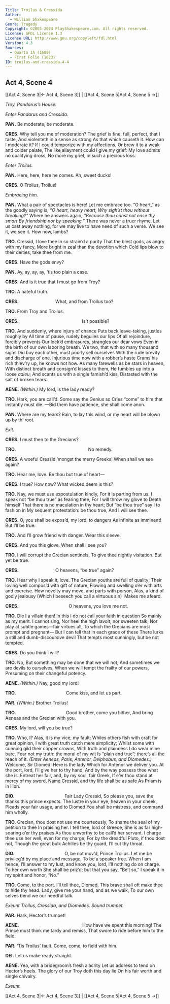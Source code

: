 ```yaml
---
Title: Troilus & Cressida
Author: 
  - William Shakespeare
Genre: Tragedy
Copyright: ©2005-2024 PlayShakespeare.com. All rights reserved.
License: GFDL License 1.3
License URL: http://www.gnu.org/copyleft/fdl.html
Version: 4.3
Sources:
  - Quarto 1A (1609)
  - First Folio (1623)
ID: troilus-and-cressida-4-4
---
```


## Act 4, Scene 4
[[Act 4, Scene 3|← Act 4, Scene 3]] | [[Act 4, Scene 5|Act 4, Scene 5 →]]

*Troy. Pandarus’s House.*

*Enter Pandarus and Cressida.*

**PAN.**
Be moderate, be moderate.

**CRES.**
Why tell you me of moderation?
The grief is fine, full, perfect, that I taste,
And violenteth in a sense as strong
As that which causeth it. How can I moderate it?
If I could temporize with my affections,
Or brew it to a weak and colder palate,
The like allayment could I give my grief:
My love admits no qualifying dross,
No more my grief, in such a precious loss.

*Enter Troilus.*

**PAN.**
Here, here, here he comes. Ah, sweet ducks!

**CRES.**
O Troilus, Troilus!

*Embracing him.*

**PAN.**
What a pair of spectacles is here! Let me embrace too. “O heart,” as the goodly saying is,
*“O heart, heavy heart,*
*Why sigh’st thou without breaking?”*
Where he answers again,
*“Because thou canst not ease thy smart*
*By friendship nor by speaking.”*
There was never a truer rhyme. Let us cast away nothing, for we may live to have need of such a verse. We see it, we see it. How now, lambs?

**TRO.**
Cressid, I love thee in so strain’d a purity
That the blest gods, as angry with my fancy,
More bright in zeal than the devotion which
Cold lips blow to their deities, take thee from me.

**CRES.**
Have the gods envy?

**PAN.**
Ay, ay, ay, ay, ’tis too plain a case.

**CRES.**
And is it true that I must go from Troy?

**TRO.**
A hateful truth.

**CRES.**
        What, and from Troilus too?

**TRO.**
From Troy and Troilus.

**CRES.**
              Is’t possible?

**TRO.**
And suddenly, where injury of chance
Puts back leave-taking, justles roughly by
All time of pause, rudely beguiles our lips
Of all rejoindure, forcibly prevents
Our lock’d embrasures, strangles our dear vows
Even in the birth of our own laboring breath.
We two, that with so many thousand sighs
Did buy each other, must poorly sell ourselves
With the rude brevity and discharge of one.
Injurious time now with a robber’s haste
Crams his rich thiev’ry up, he knows not how.
As many farewells as be stars in heaven,
With distinct breath and consign’d kisses to them,
He fumbles up into a loose *adieu*;
And scants us with a single famish’d kiss,
Distasted with the salt of broken tears.

**AENE.**
*(Within.)*
My lord, is the lady ready?

**TRO.**
Hark, you are call’d. Some say the Genius so
Cries “come” to him that instantly must die.
—Bid them have patience, she shall come anon.

**PAN.**
Where are my tears? Rain, to lay this wind, or my heart will be blown up by th’ root.

*Exit.*

**CRES.**
I must then to the Grecians?

**TRO.**
                No remedy.

**CRES.**
A woeful Cressid ’mongst the merry Greeks!
When shall we see again?

**TRO.**
Hear me, love. Be thou but true of heart⁠—

**CRES.**
I true? How now? What wicked deem is this?

**TRO.**
Nay, we must use expostulation kindly,
For it is parting from us.
I speak not “be thou true” as fearing thee,
For I will throw my glove to Death himself
That there is no maculation in thy heart;
But “be thou true” say I to fashion in
My sequent protestation: be thou true,
And I will see thee.

**CRES.**
O, you shall be expos’d, my lord, to dangers
As infinite as imminent! But I’ll be true.

**TRO.**
And I’ll grow friend with danger. Wear this sleeve.

**CRES.**
And you this glove. When shall I see you?

**TRO.**
I will corrupt the Grecian sentinels,
To give thee nightly visitation.
But yet be true.

**CRES.**
        O heavens, “be true” again?

**TRO.**
Hear why I speak it, love.
The Grecian youths are full of quality;
Their loving well compos’d with gift of nature,
Flowing and swelling o’er with arts and exercise.
How novelty may move, and parts with person,
Alas, a kind of godly jealousy
(Which I beseech you call a virtuous sin) 
Makes me afeard.

**CRES.**
           O heavens, you love me not.

**TRO.**
Die I a villain then!
In this I do not call your faith in question
So mainly as my merit. I cannot sing,
Nor heel the high lavolt, nor sweeten talk,
Nor play at subtle games—fair virtues all,
To which the Grecians are most prompt and pregnant⁠—
But I can tell that in each grace of these
There lurks a still and dumb-discoursive devil
That tempts most cunningly, but be not tempted.

**CRES.**
Do you think I will?

**TRO.**
No,
But something may be done that we will not,
And sometimes we are devils to ourselves,
When we will tempt the frailty of our powers,
Presuming on their changeful potency.

**AENE.**
*(Within.)*
Nay, good my lord!

**TRO.**
           Come kiss, and let us part.

**PAR.**
*(Within.)*
Brother Troilus!

**TRO.**
           Good brother, come you hither,
And bring Aeneas and the Grecian with you.

**CRES.**
My lord, will you be true?

**TRO.**
Who, I? Alas, it is my vice, my fault:
Whiles others fish with craft for great opinion,
I with great truth catch mere simplicity;
Whilst some with cunning gild their copper crowns,
With truth and plainness I do wear mine bare.
Fear not my truth: the moral of my wit
Is “plain and true”; there’s all the reach of it.
*(Enter Aeneas, Paris, Antenor, Deiphobus, and Diomedes.)*
Welcome, Sir Diomed! Here is the lady
Which for Antenor we deliver you.
At the port, lord, I’ll give her to thy hand,
And by the way possess thee what she is.
Entreat her fair, and, by my soul, fair Greek,
If e’er thou stand at mercy of my sword,
Name Cressid, and thy life shall be as safe
As Priam is in Ilion.

**DIO.**
           Fair Lady Cressid,
So please you, save the thanks this prince expects.
The lustre in your eye, heaven in your cheek,
Pleads your fair usage, and to Diomed
You shall be mistress, and command him wholly.

**TRO.**
Grecian, thou dost not use me courteously,
To shame the seal of my petition to thee
In praising her. I tell thee, lord of Greece,
She is as far high-soaring o’er thy praises
As thou unworthy to be call’d her servant.
I charge thee use her well, even for my charge;
For by the dreadful Pluto, if thou dost not,
Though the great bulk Achilles be thy guard,
I’ll cut thy throat.

**DIO.**
           O, be not mov’d, Prince Troilus.
Let me be privileg’d by my place and message,
To be a speaker free. When I am hence,
I’ll answer to my lust, and know you, lord,
I’ll nothing do on charge. To her own worth
She shall be priz’d; but that you say, “Be’t so,”
I speak it in my spirit and honor, “No.”

**TRO.**
Come, to the port. I’ll tell thee, Diomed,
This brave shall oft make thee to hide thy head.
Lady, give me your hand, and as we walk,
To our own selves bend we our needful talk.

*Exeunt Troilus, Cressida, and Diomedes. Sound trumpet.*

**PAR.**
Hark, Hector’s trumpet!

**AENE.**
              How have we spent this morning!
The Prince must think me tardy and remiss,
That swore to ride before him to the field.

**PAR.**
’Tis Troilus’ fault. Come, come, to field with him.

**DEI.**
Let us make ready straight.

**AENE.**
Yea, with a bridegroom’s fresh alacrity
Let us address to tend on Hector’s heels.
The glory of our Troy doth this day lie
On his fair worth and single chivalry.

*Exeunt.*

[[Act 4, Scene 3|← Act 4, Scene 3]] | [[Act 4, Scene 5|Act 4, Scene 5 →]]